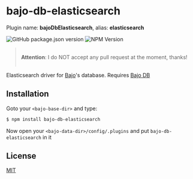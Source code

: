 # bajo-db-elasticsearch

Plugin name: **bajoDbElasticsearch**, alias: **elasticsearch**

![GitHub package.json version](https://img.shields.io/github/package-json/v/ardhi/bajo-db-elasticsearch) ![NPM Version](https://img.shields.io/npm/v/bajo-db-elasticsearch)

> <br />**Attention**: I do NOT accept any pull request at the moment, thanks!<br /><br />

Elasticsearch driver for [Bajo](https://github.com/ardhi/bajo)'s database. Requires [Bajo DB](https://github.com/ardhi/bajo-db)

## Installation

Goto your ```<bajo-base-dir>``` and type:

```bash
$ npm install bajo-db-elasticsearch
```

Now open your ```<bajo-data-dir>/config/.plugins``` and put ```bajo-db-elasticsearch``` in it

## License

[MIT](LICENSE)
